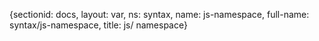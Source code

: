 {sectionid: docs, layout: var, ns: syntax, name: js-namespace, full-name: syntax/js-namespace,
  title: js/ namespace}
